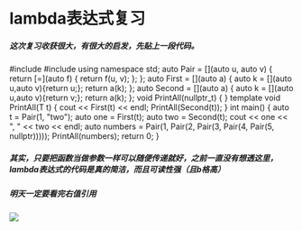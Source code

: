 # lambda表达式复习
##### 这次复习收获很大，有很大的启发，先贴上一段代码。
\#include <iostream>
\#include <functional>
using namespace std;
auto Pair = [](auto u, auto v) {
	return [=](auto f) {
		return f(u, v);
    };
};
auto First = [](auto a)
{
    auto k = [](auto u,auto v){return u;};
    return a(k);
}; 
auto Second = [](auto a)
{
    auto k = [](auto u,auto v){return v;};
    return a(k);
}; 
void PrintAll(nullptr_t) {
}
template<typename T>
void PrintAll(T t) {
	cout << First(t) << endl;
	PrintAll(Second(t));
}
int main()
{
	auto t = Pair(1, "two");
	auto one = First(t);
	auto two = Second(t);
	cout << one << ", " << two << endl;
	auto numbers = Pair(1, Pair(2, Pair(3, Pair(4, Pair(5, nullptr)))));
	PrintAll(numbers);
    return 0;
}
##### 其实，只要把函数当做参数一样可以随便传递就好，之前一直没有想透这里，lambda表达式的代码是真的简洁，而且可读性强（且b格高）
##### 明天一定要看完右值引用
![](https://ss2.bdstatic.com/70cFvnSh_Q1YnxGkpoWK1HF6hhy/it/u=2465968129,318290929&fm=27&gp=0.jpg)
